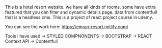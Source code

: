 This is a hotel resort website. we have all kinds of rooms. some have extra featured that you can filter and dynamic details page. data from contentfull that is a headless cms. This is a project of react project course in udemy. 

You can see the work here: https://emran-resort.netlify.com/

Tools i have used 
-> STYLED COMPNONENTS
-> BOOTSTRAP
-> REACT Context API
-> Contentfull 
